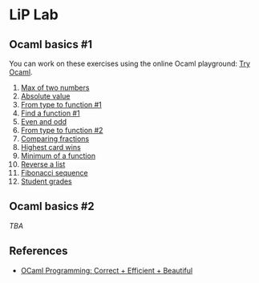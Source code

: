# LiP Lab

## Ocaml basics #1

You can work on these exercises using the online Ocaml playground: [Try Ocaml](https://try.ocamlpro.com/).

1. [Max of two numbers](ocaml-basics/max-of-two/)
1. [Absolute value](ocaml-basics/absolute-value/)
1. [From type to function #1](ocaml-basics/fun-of-type-1/)
1. [Find a function #1](ocaml-basics/find-fun-1/)
1. [Even and odd](ocaml-basics/even-odd/)
1. [From type to function #2](ocaml-basics/fun-of-type-2/)
1. [Comparing fractions](ocaml-basics/fractions/)
1. [Highest card wins](ocaml-basics/highest-card-wins/)
1. [Minimum of a function](ocaml-basics/minfun)
1. [Reverse a list](ocaml-basics/rev-list)
1. [Fibonacci sequence](ocaml-basics/fibonacci-seq)
1. [Student grades](ocaml-basics/cumlaude)


## Ocaml basics #2

*TBA*

## References

- [OCaml Programming: Correct + Efficient + Beautiful](https://cs3110.github.io/textbook/cover.html)
